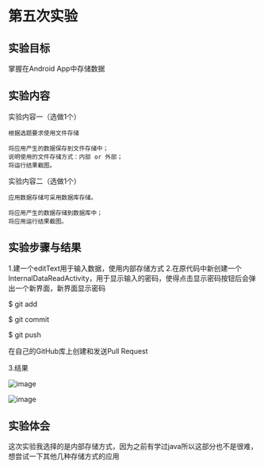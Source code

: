 # 第五次实验
## 实验目标

   掌握在Android App中存储数据

## 实验内容
实验内容一（选做1个）

    根据选题要求使用文件存储

    将应用产生的数据保存到文件存储中；
    说明使用的文件存储方式：内部 or 外部；
    将运行结果截图。

实验内容二（选做1个）

    应用数据存储可采用数据库存储。

    将应用产生的数据存储到数据库中；
    将应用运行结果截图。

## 实验步骤与结果

1.建一个editText用于输入数据，使用内部存储方式
2.在原代码中新创建一个	InternalDataReadActivity，用于显示输入的密码，使得点击显示密码按钮后会弹出一个新界面，新界面显示密码


$ git add 

$ git commit

$ git push

在自己的GitHub库上创建和发送Pull Request

3.结果

![image](https://github.com/Kehp/android-labs-2018/blob/master/Soft1609081602308/Text5/%E5%AE%9E%E9%AA%8C5%20p1.png)

![image](https://github.com/Kehp/android-labs-2018/blob/master/Soft1609081602308/Text5/%E5%AE%9E%E9%AA%8C5%20p2.png)


## 实验体会
   
这次实验我选择的是内部存储方式，因为之前有学过java所以这部分也不是很难，想尝试一下其他几种存储方式的应用
